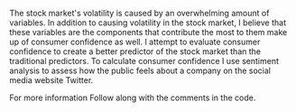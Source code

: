 The stock market's volatility is caused by an overwhelming amount of variables. In addition to causing volatility in the stock market, I believe that these variables are the components that contribute the most to them make up of consumer confidence as well. I attempt to evaluate consumer confidence to create a better predictor of the stock market than the traditional predictors. To calculate consumer confidence I use sentiment analysis to assess how the public feels about a company on the social media website Twitter.  

For more information Follow along with the comments in the code.
